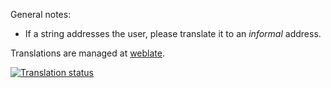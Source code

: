 General notes:
* If a string addresses the user, please translate it to an *informal* address.

Translations are managed at [weblate](https://hosted.weblate.org/engage/dino/).

[![Translation status](https://hosted.weblate.org/widgets/dino/-/multi-auto.svg)](https://hosted.weblate.org/engage/dino/?utm_source=widget)
